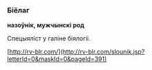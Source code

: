 ### Біёлаг
**назоўнік, мужчынскі род**

Спецыяліст у галіне біялогіі.

<a rel="author">[http://rv-blr.com/](http://rv-blr.com/slounik.jsp?letterId=0&maskId=0&pageId=391)</a>
